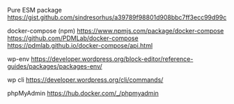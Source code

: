 Pure ESM package 
https://gist.github.com/sindresorhus/a39789f98801d908bbc7ff3ecc99d99c

docker-compose (npm)
https://www.npmjs.com/package/docker-compose
https://github.com/PDMLab/docker-compose
https://pdmlab.github.io/docker-compose/api.html

wp-env
https://developer.wordpress.org/block-editor/reference-guides/packages/packages-env/

wp cli
https://developer.wordpress.org/cli/commands/

phpMyAdmin
https://hub.docker.com/_/phpmyadmin